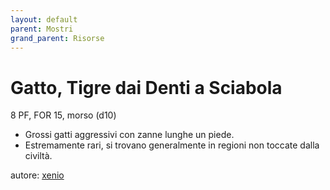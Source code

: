 ```yaml
---
layout: default
parent: Mostri
grand_parent: Risorse
---
```


# Gatto, Tigre dai Denti a Sciabola
8 PF, FOR 15, morso (d10)  
- Grossi gatti aggressivi con zanne lunghe un piede.
- Estremamente rari, si trovano generalmente in regioni non toccate dalla civiltà.

autore: [xenio](https://xenioinabottle.blogspot.com)
